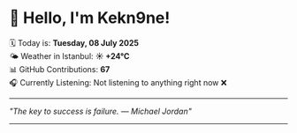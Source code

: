 # 👋 Hello, I'm Kekn9ne!

🗓️ Today is: **Tuesday, 08 July 2025**  
🌤️ Weather in Istanbul: **☀️   +24°C**  
📊 GitHub Contributions: **67**  
🎧 Currently Listening: Not listening to anything right now ❌

---

_"The key to success is failure. — *Michael Jordan*"_

---
